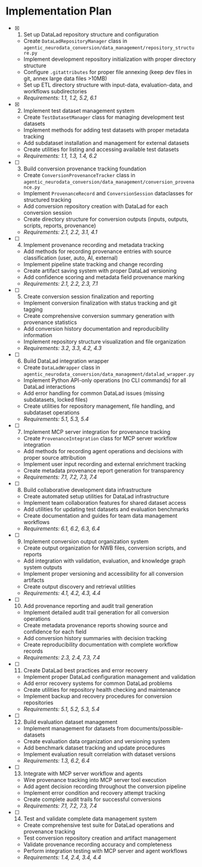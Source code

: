 # Implementation Plan

- [x] 1. Set up DataLad repository structure and configuration
  - Create `DataLadRepositoryManager` class in `agentic_neurodata_conversion/data_management/repository_structure.py`
  - Implement development repository initialization with proper directory structure
  - Configure `.gitattributes` for proper file annexing (keep dev files in git, annex large data files >10MB)
  - Set up ETL directory structure with input-data, evaluation-data, and workflows subdirectories
  - _Requirements: 1.1, 1.2, 5.2, 6.1_

- [x] 2. Implement test dataset management system
  - Create `TestDatasetManager` class for managing development test datasets
  - Implement methods for adding test datasets with proper metadata tracking
  - Add subdataset installation and management for external datasets
  - Create utilities for listing and accessing available test datasets
  - _Requirements: 1.1, 1.3, 1.4, 6.2_

- [ ] 3. Build conversion provenance tracking foundation
  - Create `ConversionProvenanceTracker` class in `agentic_neurodata_conversion/data_management/conversion_provenance.py`
  - Implement `ProvenanceRecord` and `ConversionSession` dataclasses for structured tracking
  - Add conversion repository creation with DataLad for each conversion session
  - Create directory structure for conversion outputs (inputs, outputs, scripts, reports, provenance)
  - _Requirements: 2.1, 2.2, 3.1, 4.1_

- [ ] 4. Implement provenance recording and metadata tracking
  - Add methods for recording provenance entries with source classification (user, auto, AI, external)
  - Implement pipeline state tracking and change recording
  - Create artifact saving system with proper DataLad versioning
  - Add confidence scoring and metadata field provenance marking
  - _Requirements: 2.1, 2.2, 2.3, 7.1_

- [ ] 5. Create conversion session finalization and reporting
  - Implement conversion finalization with status tracking and git tagging
  - Create comprehensive conversion summary generation with provenance statistics
  - Add conversion history documentation and reproducibility information
  - Implement repository structure visualization and file organization
  - _Requirements: 3.2, 3.3, 4.2, 4.3_

- [ ] 6. Build DataLad integration wrapper
  - Create `DataLadWrapper` class in `agentic_neurodata_conversion/data_management/datalad_wrapper.py`
  - Implement Python API-only operations (no CLI commands) for all DataLad interactions
  - Add error handling for common DataLad issues (missing subdatasets, locked files)
  - Create utilities for repository management, file handling, and subdataset operations
  - _Requirements: 5.1, 5.3, 5.4_

- [ ] 7. Implement MCP server integration for provenance tracking
  - Create `ProvenanceIntegration` class for MCP server workflow integration
  - Add methods for recording agent operations and decisions with proper source attribution
  - Implement user input recording and external enrichment tracking
  - Create metadata provenance report generation for transparency
  - _Requirements: 7.1, 7.2, 7.3, 7.4_

- [ ] 8. Build collaborative development data infrastructure
  - Create automated setup utilities for DataLad infrastructure
  - Implement team collaboration features for shared dataset access
  - Add utilities for updating test datasets and evaluation benchmarks
  - Create documentation and guides for team data management workflows
  - _Requirements: 6.1, 6.2, 6.3, 6.4_

- [ ] 9. Implement conversion output organization system
  - Create output organization for NWB files, conversion scripts, and reports
  - Add integration with validation, evaluation, and knowledge graph system outputs
  - Implement proper versioning and accessibility for all conversion artifacts
  - Create output discovery and retrieval utilities
  - _Requirements: 4.1, 4.2, 4.3, 4.4_

- [ ] 10. Add provenance reporting and audit trail generation
  - Implement detailed audit trail generation for all conversion operations
  - Create metadata provenance reports showing source and confidence for each field
  - Add conversion history summaries with decision tracking
  - Create reproducibility documentation with complete workflow records
  - _Requirements: 2.3, 2.4, 7.3, 7.4_

- [ ] 11. Create DataLad best practices and error recovery
  - Implement proper DataLad configuration management and validation
  - Add error recovery systems for common DataLad problems
  - Create utilities for repository health checking and maintenance
  - Implement backup and recovery procedures for conversion repositories
  - _Requirements: 5.1, 5.2, 5.3, 5.4_

- [ ] 12. Build evaluation dataset management
  - Implement management for datasets from documents/possible-datasets
  - Create evaluation data organization and versioning system
  - Add benchmark dataset tracking and update procedures
  - Implement evaluation result correlation with dataset versions
  - _Requirements: 1.3, 6.2, 6.4_

- [ ] 13. Integrate with MCP server workflow and agents
  - Wire provenance tracking into MCP server tool execution
  - Add agent decision recording throughout the conversion pipeline
  - Implement error condition and recovery attempt tracking
  - Create complete audit trails for successful conversions
  - _Requirements: 7.1, 7.2, 7.3, 7.4_

- [ ] 14. Test and validate complete data management system
  - Create comprehensive test suite for DataLad operations and provenance tracking
  - Test conversion repository creation and artifact management
  - Validate provenance recording accuracy and completeness
  - Perform integration testing with MCP server and agent workflows
  - _Requirements: 1.4, 2.4, 3.4, 4.4_